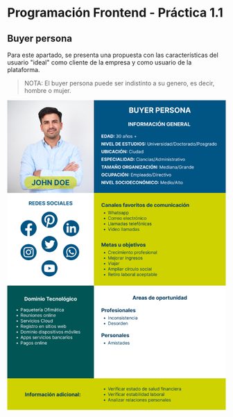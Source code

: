 # Programación Frontend - Práctica 1.1
## Buyer persona
Para este apartado, se presenta una propuesta con las características del usuario "ideal" como cliente de la empresa y como usuario de la plataforma.
> NOTA: El buyer persona puede ser indistinto a su genero, es decir, hombre o mujer.

![Abogabot-Poster-BuyerPersona](./images/buyerPersona.jpg)